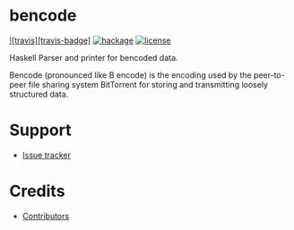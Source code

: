 # bencode

[![travis][travis-badge]][travis]
[![hackage][badge-hackage]][hackage]
[![license][badge-license]][license]

Haskell Parser and printer for bencoded data.

Bencode (pronounced like B encode) is the encoding used by the
peer-to-peer file sharing system BitTorrent for storing and
transmitting loosely structured data.


# Support

- [Issue tracker][issues]


# Credits

- [Contributors](https://github.com/creichert/bencode/graphs/contributors)


[badge-travis]: https://travis-ci.org/creichert/bencode.svg?branch=master
[travis]: https://travis-ci.org/creichert/bencode
[badge-hackage]: https://img.shields.io/hackage/v/bencode.svg?dummy
[hackage]: https://hackage.haskell.org/package/benchode
[badge-license]: https://img.shields.io/badge/license-BSD3-green.svg?dummy
[license]: https://github.com/creichert/bencode/blob/master/LICENSE
[issues]: https://github.com/creichert/bencode/issues
[Github]: https://github.com/creichert/bencode
